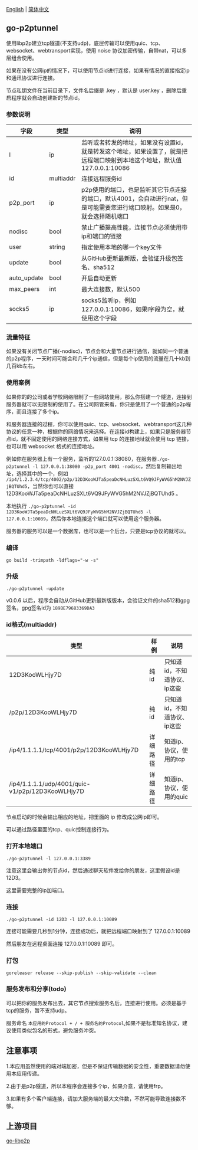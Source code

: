 [English](./README.md) | [简体中文](./README.zh-CN.md) 
## go-p2ptunnel

使用libp2p建立tcp隧道(不支持udp)，底层传输可以使用quic、tcp、websocket、webtransport实现，使用 noise 协议加密传输，自带nat，可以多层组合使用。

如果在没有公网ip的情况下，可以使用节点id进行连接，如果有情况的直接指定ip和通讯协议进行连接。

节点私钥文件在当前目录下，文件名后缀是 .key ，默认是 user.key ，删除后重启程序就会自动创建新的节点id。

### 参数说明

| 字段        | 类型          | 说明                                                                     |
|-----------|-------------|------------------------------------------------------------------------|
| l         | ip          | 监听或者转发的地址，如果没有设置id，就是转发这个地址，如果设置了，就是把远程端口映射到本地这个地址，默认值 127.0.0.1:10086 |
| id        | multiaddr   | 连接远程服务id                                                               |
| p2p_port  | ip          | p2p使用的端口，也是监听其它节点连接的端口，默认4001，会自动进行nat，但是可能需要您进行端口映射。如果是0，就会选择随机端口     |
| nodisc    | bool        | 禁止广播提高性能，连接节点必须使用带ip和端口的链接                                             |
| user      | string      | 指定使用本地的哪一个key文件                                                        |
| update    | bool        | 从GitHub更新最新版，会验证升级包签名、sha512                                           |
| auto_update    | bool        | 开启自动更新                                           |
| max_peers | int         | 最大连接数，默认500                                                            |
| socks5 | ip         | socks5监听ip，例如 127.0.0.1:10086，如果l字段为空，就使用这个字段                          |

### 流量特征

如果没有关闭节点广播(-nodisc)，节点会和大量节点进行通信，就如同一个普通的p2p程序，一天时间可能会和几千个ip通信，但是每个ip使用的流量在几十kb到几百kb左右。

### 使用案例

如果你的的公司或者学校网络限制了一些网站使用，那么你搭建一个隧道，连接到服务器就可以无限制的使用了。在公司网管来看，你只是使用了一个普通的p2p程序，而且连接了多个ip。

和服务器连接的过程，你可以使用quic、tcp、websocket、webtransport这几种协议的任意一种，根据你的网络情况来选择。在连接id构建上，如果只是服务器节点id，就不固定使用的网络连接方式，如果用 tcp 的连接地址就会使用 tcp 链接，也可以用 websocket 格式的连接地址。

例如你在服务器上有一个服务，监听的127.0.0.1:38080，在服务器`./go-p2ptunnel -l 127.0.0.1:38080 -p2p_port 4001 -nodisc`，然后复制输出地址，选择其中的一个，例如 `/ip4/1.2.3.4/tcp/4002/p2p/12D3KooWJTa5peaDcNHLuzSXLt6VQ9JFyWVG5hM2NVJZjBQTUhd5`，当然你也可以直接 12D3KooWJTa5peaDcNHLuzSXLt6VQ9JFyWVG5hM2NVJZjBQTUhd5 。

本地执行 `./go-p2ptunnel -id 12D3KooWJTa5peaDcNHLuzSXLt6VQ9JFyWVG5hM2NVJZjBQTUhd5 -l 127.0.0.1:10089`，然后你本地连接这个端口就可以使用这个服务器。

服务器的服务可以是一个数据库，也可以是一个后台，只要是tcp协议的就可以。

### 编译

` go build -trimpath -ldflags="-w -s" `

### 升级

`./go-p2ptunnel -update`

v0.0.6 以后，程序会自动从GitHub更新最新版版本，会验证文件的sha512和gpg签名，gpg签名id为 `189BE79683369DA3`

### id格式(multiaddr)
|  类型 | 样例|说明  |
|  ----  | ----  |----  |
|12D3KooWLHjy7D    | 纯id| 只知道id，不知道协议、ip这些 |
|/p2p/12D3KooWLHjy7D|纯id | 只知道id，不知道协议、ip这些|
|/ip4/1.1.1.1/tcp/4001/p2p/12D3KooWLHjy7D| 详细路径|知道ip、协议，使用的tcp |
|/ip4/1.1.1.1/udp/4001/quic-v1/p2p/12D3KooWLHjy7D| 详细路径|知道ip、协议，使用的quic |

节点启动的时候会输出相应的地址，把里面的 ip 修改成公网ip即可。

可以通过路径里面的tcp、quic控制连接行为。

### 打开本地端口
`./go-p2ptunnel -l 127.0.0.1:3389`

注意这里会输出你的节点id，然后通过聊天软件发给你的朋友，这里假设id是12D3。

这里需要完整的ip加端口。

### 连接
`./go-p2ptunnel -id 12D3 -l 127.0.0.1:10089`

连接可能需要几秒到1分钟，连接成功后，就把远程端口映射到了 127.0.0.1:10089 

然后朋友在远程桌面连接 127.0.0.1:10089 即可。

### 打包

`goreleaser release --skip-publish --skip-validate --clean`


### 服务发布和分享(todo)

可以把你的服务发布出去，其它节点搜索服务名后，连接进行使用。必须是基于tcp的服务，暂不支持udp。

服务命名 `本应用的Protocol + / + 服务名的Protocol`,如果不是标准知名协议，建议使用类似包名的形式，避免服务冲突。



## 注意事项

1.本应用虽然使用的端对端加密，但是不保证传输数据的安全性，重要数据请勿使用本应用传递。

2.由于是p2p隧道，所以本程序会连接多个ip，如果介意，请使用frp。

3.如果有多个客户端连接，请加大服务端的最大文件数，不然可能导致连接数不够。

## 上游项目

[go-libp2p](https://github.com/libp2p/go-libp2p)